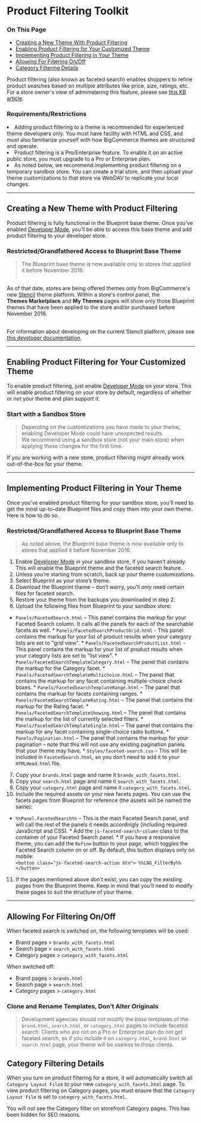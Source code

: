 <h1>Product Filtering Toolkit</h1>
<div class="otp" id="no-index">
	<h3>On This Page</h3>
	<ul>
		<li><a href="#creating-new-theme-product-filtering">Creating a New Theme With Product Filtering</a></li>
		<li><a href="#enabling-product-filtering-customized-theme">Enabling Product Filtering for Your Customized Theme</a></li>
		<li><a href="#implementing-product-filtering-your-theme">Implementing Product Filtering in Your Theme</a></li>
    <li><a href="#allowing-filtering-on-off">Allowing For Filtering On/Off</a></li>
    <li><a href="#category-filtering-details">Category Filtering Details</a></li>
		</ul>
</div>

Product filtering (also known as faceted search) enables shoppers to refine product searches based on multiple attributes like price, size, ratings, etc. For a store owner's view of administering this feature, please see <a href="https://forum.bigcommerce.com/s/article/Product-Filtering-Settings" target="_blank">this KB article</a>. 


<div class="HubBlock--callout">
<div class="CalloutBlock--warning">
<div class="HubBlock-content">
    
<!-- theme: warning -->

### Requirements/Restrictions
> <ul>
<li>
Adding product filtering to a theme is recommended for experienced theme developers only. You must have facility with HTML and CSS, and must also familiarize yourself with how BigCommerce themes are structured and operate. </li>
<li>
Product filtering is a Pro/Enterprise feature. To enable it on an active public store, you must upgrade to a Pro or Enterprise plan.
</li>
<li>
As noted below, we recommend implementing product filtering on a temporary sandbox store. You can create a trial store, and then upload your theme customizations to that store via WebDAV to replicate your local changes.</li>
</ul>

</div>
</div>
</div>

---

<a href='#creating-new-theme-product-filtering' aria-hidden='true' class='block-anchor'  id='creating-new-theme-product-filtering'><i aria-hidden='true' class='linkify icon'></i></a>

## Creating a New Theme with Product Filtering 

Product filtering is fully functional in the Blueprint base theme. Once you’ve enabled [Developer Mode](#blueprint-and-developer-mode), you’ll be able to access this base theme and add product filtering to your developer store.


<div class="HubBlock--callout">
<div class="CalloutBlock--warning">
<div class="HubBlock-content">
    
<!-- theme: warning -->

### Restricted/Grandfathered Access to Blueprint Base Theme
> The Blueprint base theme is now available only to stores that applied it before November 2016. <br><br>

As of that date, stores are being offered themes only from BigCommerce's new <a href="https://support.bigcommerce.com/articles/Public/The-Stencil-Theme-Platform" target="_blank">Stencil</a> theme platform. Within a store's control panel, the <NOBR><b>Themes Marketplace</b></nobr> and <NOBR><b>My Themes</b></nobr> pages will show only those Blueprint themes that have been applied to the store and/or purchased before November 2016. <br><br> 

For information about developing on the current Stencil platform, please see <a href="https://stencil.bigcommerce.com/docs/" target="_blank">this developer documentation</a>.

</div>
</div>
</div>

---

<a href='#enabling-product-filtering-customized-theme' aria-hidden='true' class='block-anchor'  id='enabling-product-filtering-customized-theme'><i aria-hidden='true' class='linkify icon'></i></a>

## Enabling Product Filtering for Your Customized Theme 

To enable product filtering, just enable [Developer Mode](#devmode) on your store. This will enable product filtering on your store by default, regardless of whether or not your theme and plan support it.


<div class="HubBlock--callout">
<div class="CalloutBlock--warning">
<div class="HubBlock-content">
    
<!-- theme: warning -->

### Start with a Sandbox Store
> Depending on the customizations you have made to your theme, enabling Developer Mode could have unexpected results. <NOBR>We recommend</nobr> using a sandbox store (not your main store) when applying these changes for the first time.

</div>
</div>
</div>

If you are working with a new store, product filtering might already work out-of-the-box for your theme.



---

<a href='#implementing-product-filtering-your-theme' aria-hidden='true' class='block-anchor'  id='implementing-product-filtering-your-theme'><i aria-hidden='true' class='linkify icon'></i></a>

## Implementing Product Filtering in Your Theme 

Once you’ve enabled product filtering for your sandbox store, you’ll need to get the most up-to-date Blueprint files and copy them into your own theme. Here is how to do so.


<div class="HubBlock--callout">
<div class="CalloutBlock--warning">
<div class="HubBlock-content">
    
<!-- theme: warning -->

###  Restricted/Grandfathered Access to Blueprint Base Theme

> As noted above, the Blueprint base theme is now available only to stores that applied it before November 2016.

</div>
</div>
</div>

1.  Enable [Developer Mode](#devmode) in your sandbox store, if you haven’t already. This will enable the Blueprint theme and the faceted search feature.
2.  Unless you’re starting from scratch, back up your theme customizations.
3.  Select Blueprint as your store’s theme. 
4.  Download the Blueprint theme – don’t worry, you’ll only need certain files for faceted search.
5.  Restore your theme from the backups you downloaded in step 2.
6.  Upload the following files from Blueprint to your sandbox store:
   *   `Panels/FacetedSearch.html` – This panel contains the markup for your Faceted Search column. It calls all the panels for each of the searchable facets as well.
    *   `Panels/FacetedSearchProductGrid.html` - This panel contains the markup for your list of product results when your category lists are set to "grid view".
    *   `Panels/FacetedSearchProductList.html` - This panel contains the markup for your list of product results when your category lists are set to "list view".
    *   `Panels/FacetedSearchTemplateCategory.html` – The panel that contains the markup for the Category facet.
    *   `Panels/FacetedSearchTemplateMultichoice.html` – The panel that contains the markup for any facet containing multiple-choice check boxes.
    *   `Panels/FacetedSearchTemplateRange.html` – The panel that contains the markup for facets containing ranges.
    *   `Panels/FacetedSearchTemplateRating.html` – The panel that contains the markup for the Rating facet.
    *   `Panels/FacetedSearchTemplateShowing.html` – The panel that contains the markup for the list of currently selected filters.
    *   `Panels/FacetedSearchTemplateSingle.html` – The panel that contains the markup for any facet containing single-choice radio buttons.
    *   `Panels/Pagination.html` – The panel that contains the markup for your pagination – note that this will not use any existing pagination panels that your theme may have.
    *   `Styles/faceted-search.css` – This will be included in `FacetedSearch.html`, so you don’t need to add it to your `HTMLHead.html` file.

7.  Copy your `brands.html` page and name it `brands_with_facets.html`.
8.  Copy your `search.html` page and name it `search_with_facets.html`.
9.  Copy your `category.html` page and name it `category_with_facets.html`.
10.  Include the required assets on your new facets pages. You can use the facets pages from Blueprint for reference (the assets will be named the same):
   *   `%%Panel.FacetedSearch%%` – This is the main Faceted Search panel, and will call the rest of the panels it needs accordingly (including required JavaScript and CSS).
    *   Add the `js-faceted-search-column` class to the container of your Faceted Search panel.
    *   If you have a responsive theme, you can add the `Refine` button to your page, which toggles the Faceted Search column on or off. By default, this button displays only on mobile:<br>
    `<button class="js-faceted-search-action btn"> %%LNG_FilterBy%% </button>`
11.  If the pages mentioned above don’t exist, you can copy the existing pages from the Blueprint theme. Keep in mind that you’ll need to modify these pages to suit the structure of your theme.

---

<a href='#allowing-filtering-on-off' aria-hidden='true' class='block-anchor'  id='allowing-filtering-on-off'><i aria-hidden='true' class='linkify icon'></i></a>

## Allowing For Filtering On/Off 

When faceted search is switched on, the following templates will be used:

*   Brand pages > `brands_with_facets.html`
*   Search page > `search_with_facets.html`
*   Category pages > `category_with_facets.html`

When switched off:

*   Brand pages > `brands.html`
*   Search page > `search.html`
*   Category pages > `category.html`


<div class="HubBlock--callout">
<div class="CalloutBlock--warning">
<div class="HubBlock-content">
    
<!-- theme: warning -->

###  Clone and Rename Templates, Don’t Alter Originals
> Development agencies should not modify the <em>base</em> templates of the <code>brand.html</code>, <code>search.html</code>, or <code>category.html</code> pages to include faceted search. Clients who are not on a Pro or Enterprise plan do not get faceted search, so if you include it on <code>category.html</code>, <code>brand.html</code> or <code>search.html</code> page, your theme will be useless to those clients.

</div>
</div>
</div>

<a href='#category-filtering-details' aria-hidden='true' class='block-anchor'  id='category-filtering-details'><i aria-hidden='true' class='linkify icon'></i></a>

## Category Filtering Details 

When you turn on product filtering for a store, it will automatically switch all `Category Layout File`s to your new `category_with_facets.html` page. To view product filtering on Category pages, you must ensure that the `Category Layout File` is set to `category_with_facets.html`.

You will not see the Category filter on storefront Category pages. This has been hidden for SEO reasons.

